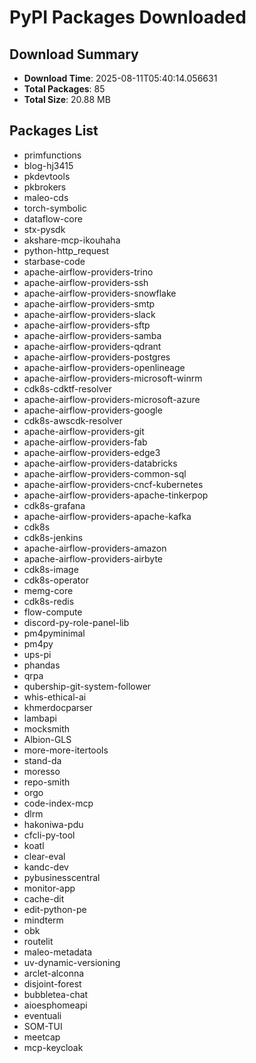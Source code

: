 # PyPI Packages Downloaded

## Download Summary
- **Download Time**: 2025-08-11T05:40:14.056631
- **Total Packages**: 85
- **Total Size**: 20.88 MB

## Packages List
- primfunctions
- blog-hj3415
- pkdevtools
- pkbrokers
- maleo-cds
- torch-symbolic
- dataflow-core
- stx-pysdk
- akshare-mcp-ikouhaha
- python-http_request
- starbase-code
- apache-airflow-providers-trino
- apache-airflow-providers-ssh
- apache-airflow-providers-snowflake
- apache-airflow-providers-smtp
- apache-airflow-providers-slack
- apache-airflow-providers-sftp
- apache-airflow-providers-samba
- apache-airflow-providers-qdrant
- apache-airflow-providers-postgres
- apache-airflow-providers-openlineage
- apache-airflow-providers-microsoft-winrm
- cdk8s-cdktf-resolver
- apache-airflow-providers-microsoft-azure
- apache-airflow-providers-google
- cdk8s-awscdk-resolver
- apache-airflow-providers-git
- apache-airflow-providers-fab
- apache-airflow-providers-edge3
- apache-airflow-providers-databricks
- apache-airflow-providers-common-sql
- apache-airflow-providers-cncf-kubernetes
- apache-airflow-providers-apache-tinkerpop
- cdk8s-grafana
- apache-airflow-providers-apache-kafka
- cdk8s
- cdk8s-jenkins
- apache-airflow-providers-amazon
- apache-airflow-providers-airbyte
- cdk8s-image
- cdk8s-operator
- memg-core
- cdk8s-redis
- flow-compute
- discord-py-role-panel-lib
- pm4pyminimal
- pm4py
- ups-pi
- phandas
- qrpa
- qubership-git-system-follower
- whis-ethical-ai
- khmerdocparser
- lambapi
- mocksmith
- Albion-GLS
- more-more-itertools
- stand-da
- moresso
- repo-smith
- orgo
- code-index-mcp
- dlrm
- hakoniwa-pdu
- cfcli-py-tool
- koatl
- clear-eval
- kandc-dev
- pybusinesscentral
- monitor-app
- cache-dit
- edit-python-pe
- mindterm
- obk
- routelit
- maleo-metadata
- uv-dynamic-versioning
- arclet-alconna
- disjoint-forest
- bubbletea-chat
- aioesphomeapi
- eventuali
- SOM-TUI
- meetcap
- mcp-keycloak

